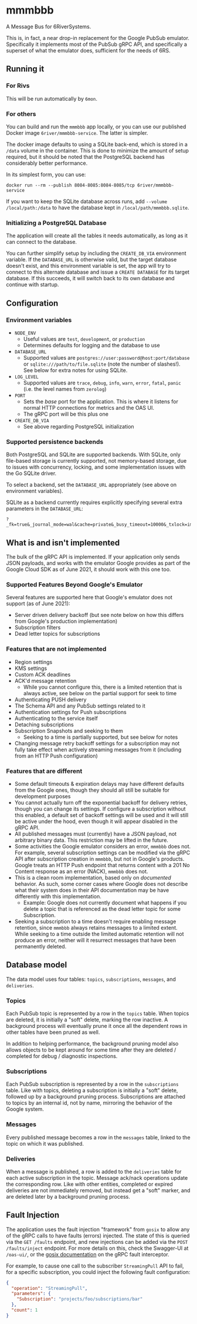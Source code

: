 # mmmbbb

A Message Bus for 6RiverSystems.

This is, in fact, a near drop-in replacement for the Google PubSub emulator.
Specifically it implements most of the PubSub gRPC API, and specifically a
superset of what the emulator does, sufficient for the needs of 6RS.

## Running it

### For Rivs

This will be run automatically by `6mon`.

### For others

You can build and run the `mmmbbb` app locally, or you can use our published
Docker image `6river/mmmbbb-service`. The latter is simpler.

The docker image defaults to using a SQLite back-end, which is stored in a
`/data` volume in the container. This is done to minimize the amount of setup
required, but it should be noted that the PostgreSQL backend has considerably
better performance.

In its simplest form, you can use:

```shell
docker run --rm --publish 8084-8085:8084-8085/tcp 6river/mmmbbb-service
```

If you want to keep the SQLite database across runs, add `--volume
/local/path:/data` to have the database kept in `/local/path/mmmbbb.sqlite`.

### Initializing a PostgreSQL Database

The application will create all the tables it needs automatically, as long as it
can connect to the database.

You can further simplify setup by including the `CREATE_DB_VIA` environment
variable. If the `DATABASE_URL` is otherwise valid, but the target database
doesn't exist, and this environment variable is set, the app will try to connect
to this alternate database and issue a `CREATE DATABASE` for its target
database. If this succeeds, it will switch back to its own database and continue
with startup.

## Configuration

### Environment variables

* `NODE_ENV`
  * Useful values are `test`, `development`, or `production`
  * Determines defaults for logging and the database to use
* `DATABASE_URL`
  * Supported values are `postgres://user:password@host:port/database` or
    `sqlite:///path/to/file.sqlite` (note the number of slashes!). See below for
    extra notes for using SQLite.
* `LOG_LEVEL`
  * Supported values are `trace`, `debug`, `info`, `warn`, `error`, `fatal`,
    `panic` (i.e. the level names from `zerolog`)
* `PORT`
  * Sets the _base_ port for the application. This is where it listens for
    normal HTTP connections for metrics and the OAS UI.
  * The gRPC port will be this plus one
* `CREATE_DB_VIA`
  * See above regarding PostgreSQL initialization

### Supported persistence backends

Both PostgreSQL and SQLite are supported backends. With SQLite, only file-based
storage is currently supported, not memory-based storage, due to issues with
concurrency, locking, and some implementation issues with the Go SQLite driver.

To select a backend, set the `DATABASE_URL` appropriately (see above on
environment variables).

SQLite as a backend currently requires explicitly specifying several extra
parameters in the `DATABASE_URL`:

```text
?_fk=true&_journal_mode=wal&cache=private&_busy_timeout=10000&_txlock=immediate
```

## What is and isn't implemented

The bulk of the gRPC API is implemented. If your application only sends JSON
payloads, and works with the emulator Google provides as part of the Google
Cloud SDK as of June 2021, it should work with this one too.

### Supported Features Beyond Google's Emulator

Several features are supported here that Google's emulator does not support (as
of June 2021):

* Server driven delivery backoff (but see note below on how this differs from
  Google's production implementation)
* Subscription filters
* Dead letter topics for subscriptions

### Features that are not implemented

* Region settings
* KMS settings
* Custom ACK deadlines
* ACK'd message retention
  * While you cannot configure this, there is a limited retention that is always
    active, see below on the partial support for seek to time
* Authenticating PUSH delivery
* The Schema API and any PubSub settings related to it
* Authentication settings for Push subscriptions
* Authenticating to the service itself
* Detaching subscriptions
* Subscription Snapshots and seeking to them
  * Seeking to a time is partially supported, but see below for notes
* Changing message retry backoff settings for a subscription may not fully take
  effect when actively streaming messages from it (including from an HTTP Push
  configuration)

### Features that are different

* Some default timeouts & expiration delays may have different defaults from the
  Google ones, though they should all still be suitable for development purposes
* You cannot actually turn off the exponential backoff for delivery retries,
  though you can change its settings. If configure a subscription without this
  enabled, a default set of backoff settings will be used and it will still be
  active under the hood, even though it will appear disabled in the gRPC API.
* All published messages must (currently) have a JSON payload, not arbitrary
  binary data. This restriction may be lifted in the future.
* Some activities the Google emulator considers an error, `mmmbbb` does not. For
  example, several subscription settings can be modified via the gRPC API after
  subscription creation in `mmmbbb`, but not in Google's products. Google treats
  an HTTP Push endpoint that returns content with a 201 No Content response as
  an error (NACK), `mmmbbb` does not.
* This is a clean room implementation, based only on _documented_ behavior. As
  such, some corner cases where Google does not describe what their system does
  in their API documentation may be have differently with this implementation.
  * Example: Google does not currently document what happens if you delete a
    topic that is referenced as the dead letter topic for some Subscription.
* Seeking a subscription to a time doesn't require enabling message retention,
  since `mmmbbb` always retains messages to a limited extent. While seeking to a
  time outside the limited automatic retention will not produce an error,
  neither will it resurrect messages that have been permanently deleted.

## Database model

The data model uses four tables: `topics`, `subscriptions`, `messages`, and
`deliveries`.

### Topics

Each PubSub topic is represented by a row in the `topics` table. When topics are
deleted, it is initially a "soft" delete, marking the row inactive. A background
process will eventually prune it once all the dependent rows in other tables
have been pruned as well.

In addition to helping performance, the background pruning model also allows
objects to be kept around for some time after they are deleted / completed for
debug / diagnostic inspections.

### Subscriptions

Each PubSub subscription is represented by a row in the `subscriptions` table.
Like with topics, deleting a subscription is initially a "soft" delete, followed
up by a background pruning process. Subscriptions are attached to topics by an
internal id, not by name, mirroring the behavior of the Google system.

### Messages

Every published message becomes a row in the `messages` table, linked to the
topic on which it was published.

### Deliveries

When a message is published, a row is added to the `deliveries` table for each
active subscription in the topic. Message ack/nack operations update the
corresponding row. Like with other entities, completed or expired deliveries are
not immediately removed, but instead get a "soft" marker, and are deleted later
by a background pruning process.

## Fault Injection

The application uses the fault injection "framework" from `gosix` to allow any
of the gRPC calls to have faults (errors) injected. The state of this is queried
via the `GET /faults` endpoint, and new injections can be added via the
`POST /faults/inject` endpoint. For more details on this, check the Swagger-UI
at `/oas-ui/`, or the [gosix
documentation](https://github.com/6RiverSystems/gosix/blob/main/docs/faults.md)
on the gRPC fault interceptor.

For example, to cause one call to the subscriber `StreamingPull` API to fail,
for a specific subscription, you could inject the following fault configuration:

```json
{
  "operation": "StreamingPull",
  "parameters": {
    "Subscription": "projects/foo/subscriptions/bar"
  },
  "count": 1
}
```

